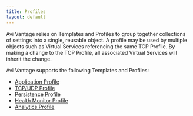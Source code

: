 ```yaml
---
title: Profiles
layout: default
---
```

Avi Vantage relies on Templates and Profiles to group together collections of settings into a single, reusable object. A profile may be used by multiple objects such as Virtual Services referencing the same TCP Profile. By making a change to the TCP Profile, all associated Virtual Services will inherit the change.

Avi Vantage supports the following Templates and Profiles:

* <a href="/docs/16.2.2/application-profile/">Application Profile</a> 
* <a href="/docs/16.2.2/tcpudp-profile">TCP/UDP Profile</a> 
* <a href="/docs/16.2.2/persistence-profile">Persistence Profile</a> 
* <a href="/docs/16.2.2/health-monitor-profile">Health Monitor Profile</a> 
* <a href="/docs/16.2.2/analytics-profile">Analytics Profile</a>   